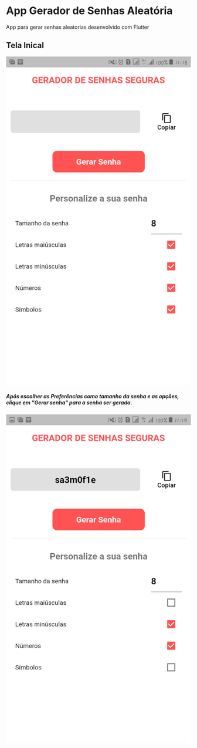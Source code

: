 # App Gerador de Senhas Aleatória

App para gerar senhas aleatorias desenvolvido com Flutter

## Tela Inical
![1](Screenshot_20210527-111818.png)

##### Após escolher as Preferências como tamanho da senha e as opções, clique em "Gerar senha" para a senha ser gerada.
![2](Screenshot_20210527-111920.png)